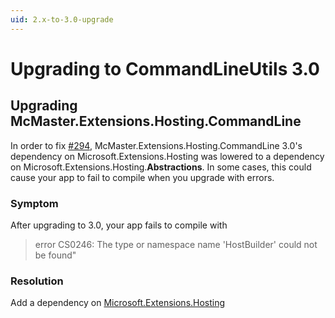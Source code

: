 ```yaml
---
uid: 2.x-to-3.0-upgrade
---
```

# Upgrading to CommandLineUtils 3.0

## Upgrading McMaster.Extensions.Hosting.CommandLine

In order to fix [#294], McMaster.Extensions.Hosting.CommandLine 3.0's dependency on Microsoft.Extensions.Hosting
was lowered to a dependency on Microsoft.Extensions.Hosting.**Abstractions**. In some cases, this could
cause your app to fail to compile when you upgrade with errors.

[#294]: https://github.com/natemcmaster/CommandLineUtils/issues/294

### Symptom

After upgrading to 3.0, your app fails to compile with

> error CS0246: The type or namespace name 'HostBuilder' could not be found"

### Resolution

Add a dependency on [Microsoft.Extensions.Hosting](https://nuget.org/packages/Microsoft.Extensions.Hosting)

